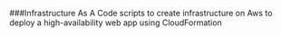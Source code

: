 ###Infrastructure As A Code
scripts to create infrastructure on Aws to deploy a high-availability web app using CloudFormation
